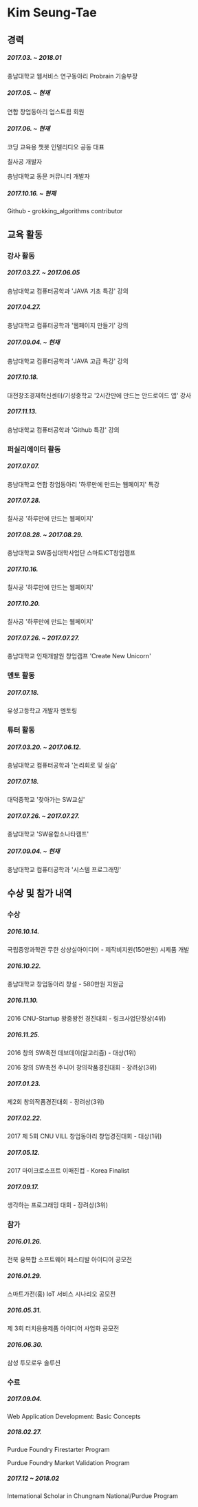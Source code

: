 # Kim Seung-Tae

## 경력

##### 2017.03. ~ 2018.01

충남대학교 웹서비스 연구동아리 Probrain 기술부장

##### 2017.05. ~ 현재

연합 창업동아리 업스트릠 회원

##### 2017.06. ~ 현재

코딩 교육용 챗봇 인텔리디오 공동 대표 

칠사공 개발자

충남대학교 동문 커뮤니티 개발자

##### 2017.10.16. ~ 현재

Github - grokking_algorithms contributor

## 교육 활동

### 강사 활동

##### 2017.03.27. ~ 2017.06.05

충남대학교 컴퓨터공학과 'JAVA 기초 특강' 강의

##### 2017.04.27.

충남대학교 컴퓨터공학과 '웹페이지 만들기' 강의

##### 2017.09.04. ~ 현재

충남대학교 컴퓨터공학과 'JAVA 고급 특강' 강의

##### 2017.10.18.

대전창조경제혁신센터/기성중학교 '2시간만에 만드는 안드로이드 앱' 강사

##### 2017.11.13.

충남대학교 컴퓨터공학과 'Github 특강' 강의

### 퍼실리에이터 활동

##### 2017.07.07.

충남대학교 연합 창업동아리 '하루만에 만드는 웹페이지' 특강

##### 2017.07.28.

칠사공 '하루만에 만드는 웹페이지'

##### 2017.08.28. ~ 2017.08.29.

충남대학교 SW중심대학사업단 스마트ICT창업캠프

##### 2017.10.16.

칠사공 '하루만에 만드는 웹페이지'

##### 2017.10.20.

칠사공 '하루만에 만드는 웹페이지'

##### 2017.07.26. ~ 2017.07.27.

충남대학교 인재개발원 창업캠프 'Create New Unicorn'

### 멘토 활동

##### 2017.07.18.

유성고등학교 개발자 멘토링

### 튜터 활동

##### 2017.03.20. ~ 2017.06.12.

충남대학교 컴퓨터공학과 '논리회로 및 실습'

##### 2017.07.18.

대덕중학교 '찾아가는 SW교실'

##### 2017.07.26. ~ 2017.07.27.

충남대학교 'SW융합소나타캠프'

##### 2017.09.04. ~ 현재

충남대학교 컴퓨터공학과 '시스템 프로그래밍'

## 수상 및 참가 내역

### 수상

##### 2016.10.14.

국립중앙과학관 무한 상상실아이디어 - 제작비지원(150만원) 시제품 개발

##### 2016.10.22.

충남대학교 창업동아리 창설 - 580만원 지원금

##### 2016.11.10.

2016 CNU-Startup  왕중왕전 경진대회 - 링크사업단장상(4위)

##### 2016.11.25.

2016 창의 SW축전 데브데이(알고리즘) - 대상(1위)

2016 창의 SW축전 주니어 창의작품경진대회 - 장려상(3위)

##### 2017.01.23.

제2회 창의작품경진대회 - 장려상(3위)

##### 2017.02.22.

2017 제 5회 CNU VILL 창업동아리 창업경진대회 - 대상(1위)

##### 2017.05.12.

2017 마이크로소프트 이매진컵 - Korea Finalist

##### 2017.09.17.

생각하는 프로그래밍 대회 - 장려상(3위)

### 참가

##### 2016.01.26.

전북 융복합 소프트웨어 페스티발 아이디어 공모전

##### 2016.01.29.

스마트가전(홈) IoT 서비스 시나리오 공모전

##### 2016.05.31.

제 3회 터치응용제품 아이디어 사업화 공모전

##### 2016.06.30.

삼성 투모로우 솔루션

### 수료

##### 2017.09.04.

Web Application Development: Basic Concepts

##### 2018.02.27.

Purdue Foundry Firestarter Program

Purdue Foundry Market Validation Program

##### 2017.12 ~ 2018.02

Intemational Scholar in Chungnam National/Purdue Program
